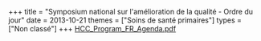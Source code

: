 +++
title = "Symposium national sur l'amélioration de la qualité - Ordre du jour"
date = 2013-10-21
themes = ["Soins de santé primaires"]
types = ["Non classé"]
+++
[HCC\_Program\_FR\_Agenda.pdf](/files/HCC_Program_FR_Agenda.pdf)
